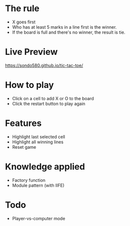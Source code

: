 # The rule

- X goes first
- Who has at least 5 marks in a line first is the winner.
- If the board is full and there's no winner, the result is tie.

# Live Preview

https://sondo580.github.io/tic-tac-toe/

# How to play

- Click on a cell to add X or O to the board
- Click the restart button to play again

# Features

- Highlight last selected cell
- Highlight all winning lines
- Reset game

# Knowledge applied

- Factory function
- Module pattern (with IIFE)

# Todo

- Player-vs-computer mode
